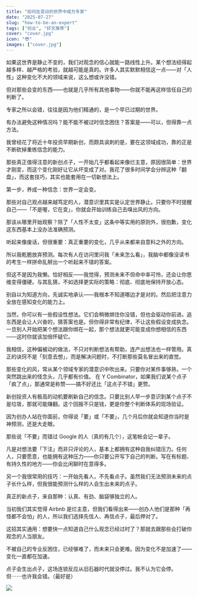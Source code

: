 ```yaml
---
title: "如何在变动的世界中成为专家"
date: "2025-07-27"
slug: "how-to-be-an-expert"
tags: ["创业", "好文推荐"]
cover: "cover.jpg"
icon: "😎"
images: ["cover.jpg"]
---
```

如果这世界是静止不变的，我们对观念的信心就能一路线性上升。某个想法经得起越多样、越严格的考验，就越可能是真的。许多人其实默默相信这一点——对「人性」这种变化不大的领域来说，这么想或许没错。



但对那些会变的东西——也就是几乎所有其他事物——你就不能再这样信任自己的判断了。



专家之所以会错，往往是因为他们精通的，是一个早已过期的世界。



有办法避免这种情况吗？能不能不被过时信念困住？答案是——可以，但得靠一点方法。



我曾经花了将近十年投资早期新创，而颇具讽刺的是，要在这领域成功，靠的正是不断砍掉重练信念的能力。



那些真正值得注意的新创点子，一开始几乎都看起来像烂主意，原因很简单：世界才刚变，而这个变化刚好让它从坏变成了对。我花了很多时间学会分辨这种「翻盘」，而这套技巧，其实也能套用在一切新想法上。



第一步，养成一种信念：世界一定会变。



那些对自己观点越来越笃定的人，潜意识里其实是认定世界静止。只要你不时提醒自己——「不是喔，它在变」，你就会开始训练自己去嗅出风的方向。



那该从哪里开始观察？除了「人性不太变」这条中等实用的原则外，很抱歉，变化这东西基本上没办法准确预测。



听起来像废话，但很重要：真正重要的变化，几乎从来都来自意料之外的方向。



所以我乾脆放弃预测。每次有人在访问里问我「未来怎么看」，我脑中都像没读书的考生一样拼命乱掰出一个听起来不错的答案。



但这不是因为我懒。恰好相反——我觉得，预测未来不但命中率可怜，还会让你思维变得僵硬。与其乱猜，不如选择更实际的策略：彻底、彻底地保持开放心态。



别自以为知道方向，先诚实地承认——我根本不知道哪边才是对的。然后把注意力全放在感知变化的能力上。



当然，你可以有一些假设性想法。它们会稍微绑住你没错，但也会驱动你前进。追东西是会让人兴奋的，猜答案也是。但你得非常有纪律，不让这些假设变成执念。
一旦别人开始把某个想法跟你绑在一起，那个想法就更可能变成你想相信的东西——这时你就该加倍怀疑它。



我相信，这种偏被动的做法，不只对判断想法有帮助，连产出想法也一样管用。真正的诀窍不是「刻意去想」，而是解决问题时，不打断那些莫名冒出来的直觉。



那些变化的风，常从某个领域专家的潜意识中吹出来。只要你对某件事够熟，一个突然跳出来的怪念头，几乎都有价值。
在 Y Combinator，如果我们说某个点子「疯了点」，那通常是称赞——搞不好还比「这点子不错」更赞。



新创投资人有极高的动机要刷新自己的信念。只要比别人早一步意识到某个点子不是垃圾，那就可能赚翻。这个回报不只是钱，更是你整个判断体系的现场验证。



因为创办人站在你面前，你得说「要」或「不要」，几个月后你就会知道你当时是神预测，还是大走眼。



那些说「不要」而错过 Google 的人（真的有几个），这笔帐会记一辈子。



凡是对想法要「下注」而非只评论的人，基本上都拥有这种自我纠错压力。任何人，只要愿意，也能拥有这种压力——你只要公开写下自己的判断。写在有标题、有持久性的地方——你会比闲聊时在意得多。



另一个我很常用的技巧：一开始先看人，不先看点子。虽然我们无法预测未来的点子长什么样，但我很能预测什么样的人会生出未来的点子。



真正的新点子，来自那种：认真、有劲、脑袋够独立的人。



当初我们其实觉得 Airbnb 是烂主意，但我们看得出来——创办人他们是那种「再怪都不会怕」的人，所以我们选择先信人、再信点子，最后押对了。



这招其实通用：想要快一点知道自己什么观念已经过时了？那就去跟那些会打破你观念的人当朋友。



不被自己的专业反困住，已经够难了，而未来只会更难。因为变化不是加速了——变化一直都在加速。



点子会生出点子，这场连锁反应从旧石器时代就没停过。我不认为它会停。
但⋯⋯也许我会错。（最好是）




![](https://prod-files-secure.s3.us-west-2.amazonaws.com/112d0858-5090-4d34-a606-b75eb8d65fd2/46476355-9cf3-4e99-9b7a-3531bc426380/1000202064.png?X-Amz-Algorithm=AWS4-HMAC-SHA256&X-Amz-Content-Sha256=UNSIGNED-PAYLOAD&X-Amz-Credential=ASIAZI2LB4666GI2SAZK%2F20251021%2Fus-west-2%2Fs3%2Faws4_request&X-Amz-Date=20251021T112825Z&X-Amz-Expires=3600&X-Amz-Security-Token=IQoJb3JpZ2luX2VjEFwaCXVzLXdlc3QtMiJIMEYCIQCUbZjlKx71u1u%2B0f0LKLR5rl6DvSquzGa7j2Q%2FTHhd4QIhAJ4F0bftiHbuaGMiO%2BixT8BM8QvYqTK4YtSMdQ8Iv%2BmqKv8DCBQQABoMNjM3NDIzMTgzODA1Igzy%2FU3ITzl2TJ7zX3Aq3ANKsCrQ0gLQcpqjqJ%2BRRDBghLBLqwYFyJAKXeXyom%2FtwSMlzY4NL1uv%2FNbvBSEb91s4LEMtweBNMnEj%2F8yWQr50gYTLOj08CD4dZCZ9wfK5Y5P8I9YS3AobQxLoyLjzwMGsP0OpJW%2FZ0Uux3uUbC9NkEYztCyhJkHnp9DkUgrDyuV3q2jaLmQx8a%2FtL0JQRA2nGoAq45joIemAgMnfxohMJYTt4Pj1mhGUID968I6c2xQji0edgu%2BVtTaL1dJGr2Bjn%2FOLsk1%2FGFKiFRn1L3xG%2Bj6BUaPiSrlyGKdEnGtxiqq9CTu9xKtWZHsX1YfkJlIsLWkzDtZwgPshwpIZfAV%2BfQlU3OjQwyrgc01QjJSTPDRmdnj51vfAFWX7khex3QXDHexsYaTAmqVxNAPdwBlIoYYrtNmYUMBv3DwAa0OyZcIp%2F467qj0Rvwp7u%2FtwJZFV6KUhFMfDW4uEoNcmtGrgE5Yus8F1RrvwsNggWRq2sT4418ywppft5Q11ZDwMZUQUQB1eJ07afu8ImKh9L2hSrcJUm8g9SfV%2BwAiu69itJJbBQ3r6ule0lWJRAZmzKrjTZWRJjxSDd%2FHLxX0mr%2FU7lmjpMFA45Hm7fRlETfRqjZY4n2MgoUtPfXwfqcjD42N3HBjqkATm1HHZF8l6q2pUwm%2BzNCqsah0D0ZXci9H4irMQa8E84K2mBHl%2FpiRL84zte7Sn2rCeGSFOx4CkNwxPpMkg72xPAVgtylGkHCiy7x0sxW7dcrjuL9r3xwwDYXNk1RonTAchz6bWkZOkMNn%2B3AJ%2BUTsVdEn8AVhupibnOnw%2FG9l4XM6tTet5Z8BYtVK2GOY8HHHMO14YTOMQQRgc6iP5dluEFzz6s&X-Amz-Signature=71b09d52cd5b93b35291492d7330a554890d2452a5c1462275ec086db2417925&X-Amz-SignedHeaders=host&x-amz-checksum-mode=ENABLED&x-id=GetObject)

